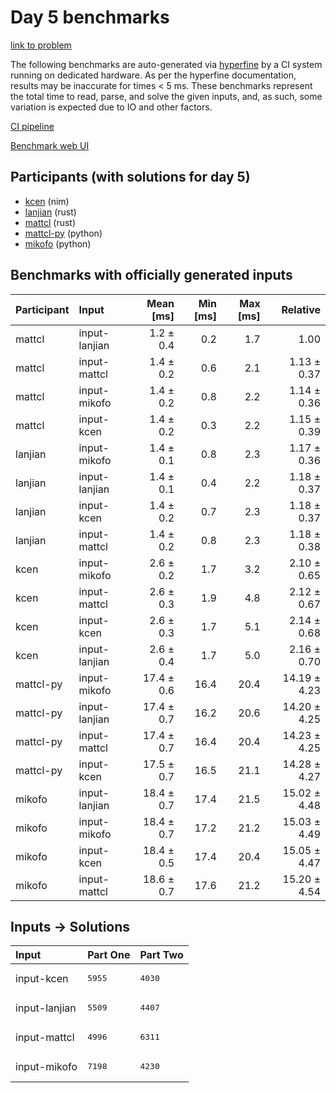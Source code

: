 # Day 5 benchmarks

[link to problem](https://adventofcode.com/2024/day/5)

The following benchmarks are auto-generated via
[hyperfine](https://github.com/sharkdp/hyperfine) by a CI system running on
dedicated hardware. As per the hyperfine documentation, results may be
inaccurate for times < 5 ms. These benchmarks represent the total time to read,
parse, and solve the given inputs, and, as such, some variation is expected due
to IO and other factors.

[CI pipeline](http://ci.papercode.net:8080/teams/main/pipelines/aoc2024)

[Benchmark web UI](https://aoc.ancalagon.black)


## Participants (with solutions for day 5)

- [kcen](https://github.com/kcen/aoc2024) (nim)
- [lanjian](https://github.com/lanjian/aoc-2024) (rust)
- [mattcl](https://github.com/mattcl/aoc2024) (rust)
- [mattcl-py](https://github.com/mattcl/aoc2024-py) (python)
- [mikofo](https://github.com/mikofo/aoc2024) (python)


## Benchmarks with officially generated inputs

| Participant | Input | Mean [ms] | Min [ms] | Max [ms] | Relative |
|:---|:---|---:|---:|---:|---:|
| mattcl | input-lanjian | 1.2 ± 0.4 | 0.2 | 1.7 | 1.00 |
| mattcl | input-mattcl | 1.4 ± 0.2 | 0.6 | 2.1 | 1.13 ± 0.37 |
| mattcl | input-mikofo | 1.4 ± 0.2 | 0.8 | 2.2 | 1.14 ± 0.36 |
| mattcl | input-kcen | 1.4 ± 0.2 | 0.3 | 2.2 | 1.15 ± 0.39 |
| lanjian | input-mikofo | 1.4 ± 0.1 | 0.8 | 2.3 | 1.17 ± 0.36 |
| lanjian | input-lanjian | 1.4 ± 0.1 | 0.4 | 2.2 | 1.18 ± 0.37 |
| lanjian | input-kcen | 1.4 ± 0.2 | 0.7 | 2.3 | 1.18 ± 0.37 |
| lanjian | input-mattcl | 1.4 ± 0.2 | 0.8 | 2.3 | 1.18 ± 0.38 |
| kcen | input-mikofo | 2.6 ± 0.2 | 1.7 | 3.2 | 2.10 ± 0.65 |
| kcen | input-mattcl | 2.6 ± 0.3 | 1.9 | 4.8 | 2.12 ± 0.67 |
| kcen | input-kcen | 2.6 ± 0.3 | 1.7 | 5.1 | 2.14 ± 0.68 |
| kcen | input-lanjian | 2.6 ± 0.4 | 1.7 | 5.0 | 2.16 ± 0.70 |
| mattcl-py | input-mikofo | 17.4 ± 0.6 | 16.4 | 20.4 | 14.19 ± 4.23 |
| mattcl-py | input-lanjian | 17.4 ± 0.7 | 16.2 | 20.6 | 14.20 ± 4.25 |
| mattcl-py | input-mattcl | 17.4 ± 0.7 | 16.4 | 20.4 | 14.23 ± 4.25 |
| mattcl-py | input-kcen | 17.5 ± 0.7 | 16.5 | 21.1 | 14.28 ± 4.27 |
| mikofo | input-lanjian | 18.4 ± 0.7 | 17.4 | 21.5 | 15.02 ± 4.48 |
| mikofo | input-mikofo | 18.4 ± 0.7 | 17.2 | 21.2 | 15.03 ± 4.49 |
| mikofo | input-kcen | 18.4 ± 0.5 | 17.4 | 20.4 | 15.05 ± 4.47 |
| mikofo | input-mattcl | 18.6 ± 0.7 | 17.6 | 21.2 | 15.20 ± 4.54 |


## Inputs -> Solutions

| Input | Part One | Part Two |
|:---|:---|:---|
|input-kcen|<pre>5955</pre>|<pre>4030</pre>|
|input-lanjian|<pre>5509</pre>|<pre>4407</pre>|
|input-mattcl|<pre>4996</pre>|<pre>6311</pre>|
|input-mikofo|<pre>7198</pre>|<pre>4230</pre>|